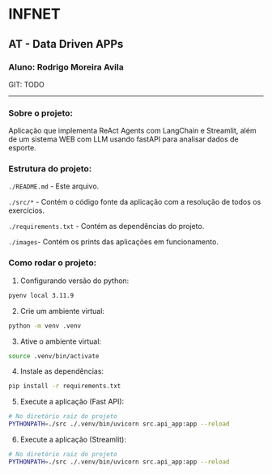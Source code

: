 # INFNET 
## AT - Data Driven APPs
### Aluno: Rodrigo Moreira Avila

GIT: TODO

---
### Sobre o projeto:
Aplicação que implementa ReAct Agents com LangChain e Streamlit, além de um sistema WEB com LLM usando fastAPI para analisar dados de esporte.


### Estrutura do projeto:
```./README.md``` - Este arquivo.

```./src/*``` - Contém o código fonte da aplicação com a resolução de todos os exercícios.

```./requirements.txt``` - Contém as dependências do projeto.

```./images```- Contém os prints das aplicações em funcionamento.


### Como rodar o projeto:
1. Configurando versão do python:
```bash
pyenv local 3.11.9
```

2. Crie um ambiente virtual:
```bash
python -m venv .venv
```

3. Ative o ambiente virtual:
```bash
source .venv/bin/activate
```

4. Instale as dependências:
```bash
pip install -r requirements.txt
```

5. Execute a aplicação (Fast API):
```bash
# No diretório raiz do projeto
PYTHONPATH=./src ./.venv/bin/uvicorn src.api_app:app --reload 
```

6. Execute a aplicação (Streamlit):
```bash
# No diretório raiz do projeto
PYTHONPATH=./src ./.venv/bin/uvicorn src.api_app:app --reload
```
